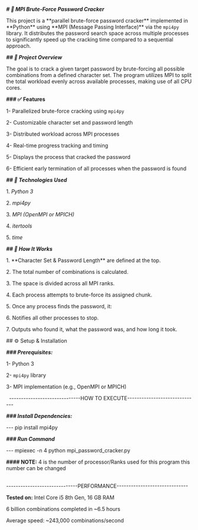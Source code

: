 ***# 🔐 MPI Brute-Force Password Cracker***

This project is a \*\*parallel brute-force password cracker\*\* implemented in \*\*Python\*\* using \*\*MPI (Message Passing Interface)\*\* via the `mpi4py` library. It distributes the password search space across multiple processes to significantly speed up the cracking time compared to a sequential approach.


***## 🚀 Project Overview***

The goal is to crack a given target password by brute-forcing all possible combinations from a defined character set. The program utilizes MPI to split the total workload evenly across available processes, making use of all CPU cores.



**### ✅ Features**

1\- Parallelized brute-force cracking using `mpi4py`

2\- Customizable character set and password length

3\- Distributed workload across MPI processes

4\- Real-time progress tracking and timing

5\- Displays the process that cracked the password

6\- Efficient early termination of all processes when the password is found



***## 📌 Technologies Used***

1\. *Python 3*

2\. *mpi4py*

3\. *MPI (OpenMPI or MPICH)*

4\. *itertools*

5\. *time*



***## 🧠 How It Works***

1\. \*\*Character Set \& Password Length\*\* are defined at the top.

2\. The total number of combinations is calculated.

3\. The space is divided across all MPI ranks.

4\. Each process attempts to brute-force its assigned chunk.

5\. Once any process finds the password, it:

6\. Notifies all other processes to stop.

7\. Outputs who found it, what the password was, and how long it took.



\## ⚙️ Setup \& Installation

***### Prerequisites:***

1\- Python 3

2\- `mpi4py` library

3\- MPI implementation (e.g., OpenMPI or MPICH)



&nbsp;					------------------------------HOW TO EXECUTE------------------------------



***### Install Dependencies:***

---  pip install mpi4py


***### Run Command*** 

---  mpiexec -n 4 python mpi\_password\_cracker.py 

**#### NOTE:** 4 is the number of processor/Ranks used for this program this number can be changed

&nbsp;					
			------------------------------PERFORMANCE------------------------------

**Tested on:** Intel Core i5 8th Gen, 16 GB RAM

6 billion combinations completed in ~6.5 hours

Average speed: ~243,000 combinations/second





